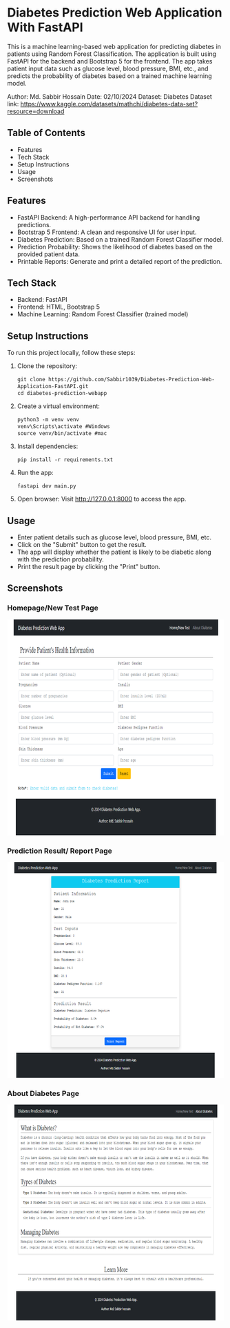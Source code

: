 # Diabetes Prediction Web Application With FastAPI
 This is a machine learning-based web application for predicting diabetes in patients using Random Forest Classification. The application is built using FastAPI for the backend and Bootstrap 5 for the frontend. The app takes patient input data such as glucose level, blood pressure, BMI, etc., and predicts the probability of diabetes based on a trained machine learning model.

Author: Md. Sabbir Hossain
Date: 02/10/2024
Dataset: Diabetes Dataset
link: https://www.kaggle.com/datasets/mathchi/diabetes-data-set?resource=download

 ## Table of Contents
 - Features
 - Tech Stack
 - Setup Instructions
 - Usage
 - Screenshots

## Features
 - FastAPI Backend: A high-performance API backend for handling predictions.
 - Bootstrap 5 Frontend: A clean and responsive UI for user input.
 - Diabetes Prediction: Based on a trained Random Forest Classifier model.
 - Prediction Probability: Shows the likelihood of diabetes based on the provided patient data.
 - Printable Reports: Generate and print a detailed report of the prediction.

## Tech Stack
 - Backend: FastAPI
 - Frontend: HTML, Bootstrap 5
 - Machine Learning: Random Forest Classifier (trained model)

## Setup Instructions
To run this project locally, follow these steps:
1. Clone the repository:
   ```
   git clone https://github.com/Sabbir1039/Diabetes-Prediction-Web-Application-FastAPI.git
   cd diabetes-prediction-webapp
   ```
2. Create a virtual environment:
   ```
   python3 -m venv venv
   venv\Scripts\activate #Windows 
   source venv/bin/activate #mac

   ```
3. Install dependencies:
   ```
   pip install -r requirements.txt
   ```
4. Run the app:
   ```
   fastapi dev main.py
   ```
5. Open browser: Visit http://127.0.0.1:8000 to access the app.
   
## Usage
 - Enter patient details such as glucose level, blood pressure, BMI, etc.
 - Click on the "Submit" button to get the result.
 - The app will display whether the patient is likely to be diabetic along with the prediction probability.
 - Print the result page by clicking the "Print" button.
  
## Screenshots
### Homepage/New Test Page
<img src="./screenshots/home.png" alt="App Screenshot" width="700" height="500">

### Prediction Result/ Report Page
<img src="./screenshots/report.png" alt="App Screenshot" width="700" height="500">

### About Diabetes Page
<img src="./screenshots/about.png" alt="App Screenshot" width="700" height="500">